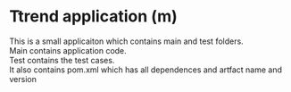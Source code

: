 # Ttrend application (m)


This is a small applicaiton which contains main and test folders.  
Main contains application code.  
Test contains the test cases.  
It also contains pom.xml which has all dependences and artfact name and version

